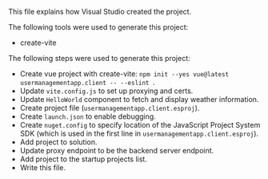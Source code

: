 This file explains how Visual Studio created the project.

The following tools were used to generate this project:
- create-vite

The following steps were used to generate this project:
- Create vue project with create-vite: `npm init --yes vue@latest usermanagementapp.client -- --eslint `.
- Update `vite.config.js` to set up proxying and certs.
- Update `HelloWorld` component to fetch and display weather information.
- Create project file (`usermanagementapp.client.esproj`).
- Create `launch.json` to enable debugging.
- Create `nuget.config` to specify location of the JavaScript Project System SDK (which is used in the first line in `usermanagementapp.client.esproj`).
- Add project to solution.
- Update proxy endpoint to be the backend server endpoint.
- Add project to the startup projects list.
- Write this file.
